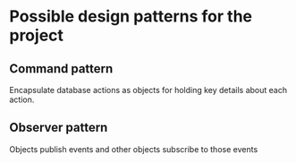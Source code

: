 # Possible design patterns for the project

## Command pattern

Encapsulate database actions as objects for holding key details about each action.

## Observer pattern

Objects publish events and other objects subscribe to those events